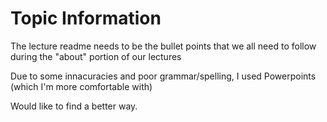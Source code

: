 # Topic Information

The lecture readme needs to be the bullet points that we all need to follow during the "about" portion of our lectures

Due to some innacuracies and poor grammar/spelling, I used Powerpoints (which I'm more comfortable with)

Would like to find a better way.
